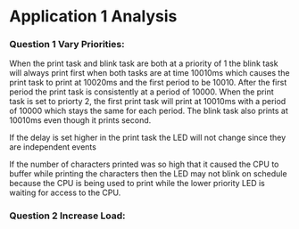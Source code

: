 # Application 1 Analysis
### Question 1 Vary Priorities: 

When the print task and blink task are both at a priority of 1 the blink task will always print first when both tasks are at time 10010ms which causes the print task to print at 10020ms and the first period to be 10010. After the first period the print task is consistently at a period of 10000. When the print task is set to priorty 2, the first print task will print at 10010ms with a period of 10000 which stays the same for each period. The blink task also prints at 10010ms even though it prints second. 

If the delay is set higher in the print task the LED will not change since they are independent events

If the number of characters printed was so high that it caused the CPU to buffer while printing the characters then the LED may not blink on schedule because the CPU is being used to print while the lower priority LED is waiting for access to the CPU. 

### Question 2 Increase Load:
